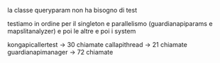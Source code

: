 la classe queryparam non ha bisogno di test

testiamo in ordine per il singleton e parallelismo (guardianapiparams e mapslitanalyzer) e poi le altre e poi i system

kongapicallertest -> 30 chiamate
callapithread -> 21 chiamate
guardianapimanager -> 72 chiamate